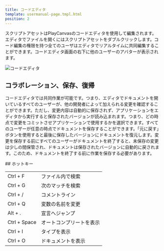 ```yaml
---
title: コードエディタ
template: usermanual-page.tmpl.html
position: 2
---
```


スクリプトアセットはPlayCanvasのコードエディタを使用して編集されます。エディタでファイルを開くにはスクリプトアセットをダブルクリックします。コード編集の権限を持つ全てのユーザはエディタでリアルタイムに共同編集することができます。コードエディタ画面の右下に他のユーザーのアバターが表示されます。

![コードエディタ][1]

## コラボレーション、保存、復帰

コードエディタでは共同作業が可能です。つまり、エディタでドキュメントを開いているすべてのユーザーが、他の開発者によって加えられる変更を確認することができます。ただし、変更内容は自動的に保存されず、アプリケーションをエディタから実行すると保存されたバージョンが読み込まれます。つまり、どの時点で変更をコミットさせアプリケーションで使用するかを選択できます。すべてのユーザーが任意の時点でドキュメントを保存することができます。「元に戻す」ボタンを使用すると最後に保存したバージョンにドキュメントを復元します。変更を保存する前にすべてのユーザーがドキュメントを終了すると、未保存の変更は少しの間保管され、ドキュメントは保存されたバージョンに自動的に戻されます。このため、ドキュメントを終了する前に作業を保存する必要があります。

## ホットキー

<table>
<tr>
    <td>Ctrl + F</td><td>ファイル内で検索</td>
</tr>
<tr>
    <td>Ctrl + G</td><td>次のマッチを検索</td>
</tr>
<tr>
    <td>Ctrl + /</td><td>コメントライン</td>
</tr>
<tr>
    <td>Ctrl + Q</td><td>変数の名前を変更</td>
</tr>
<tr>
    <td>Alt + .</td><td>宣言へジャンプ</td>
</tr>
<tr>
    <td>Ctrl + Space</td><td>オートコンプリートを表示</td>
</tr>
<tr>
    <td>Ctrl + I</td><td>タイプを表示</td>
</tr>
<tr>
    <td>Ctrl + O</td><td>ドキュメントを表示</td>
</tr>
</table>

[1]: /images/user-manual/scripting/code-editor.jpg

